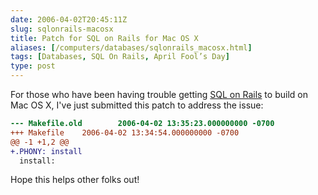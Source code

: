 ```yaml
--- 
date: 2006-04-02T20:45:11Z
slug: sqlonrails-macosx
title: Patch for SQL on Rails for Mac OS X
aliases: [/computers/databases/sqlonrails_macosx.html]
tags: [Databases, SQL On Rails, April Fool’s Day]
type: post
---
```


For those who have been having trouble getting [SQL on Rails] to build on Mac OS
X, I've just submitted this patch to address the issue:

``` patch
--- Makefile.old        2006-04-02 13:35:23.000000000 -0700
+++ Makefile    2006-04-02 13:34:54.000000000 -0700
@@ -1 +1,2 @@
+.PHONY: install
  install:
```

Hope this helps other folks out!

  [SQL on Rails]: http://www.sqlonrails.org/ "SQL on Rails: Taking the VC out of MVC"
